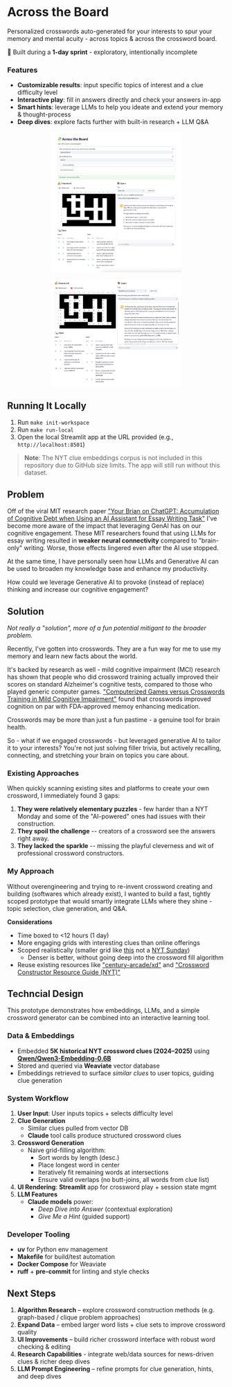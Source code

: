 # Across the Board 

Personalized crosswords auto-generated for your interests to spur your memory and mental acuity - across topics & across the crossword board. 

🚀 Built during a **1-day sprint** - exploratory, intentionally incomplete

### Features

- **Customizable results**: input specific topics of interest and a clue difficulty level
- **Interactive play**: fill in answers directly and check your answers in-app 
- **Smart hints**: leverage LLMs to help you ideate and extend your memory & thought-process
- **Deep dives**: explore facts further with built-in research + LLM Q&A

<p align="center">
  <img src="docs/img/app.png" alt="app" width="300"/>
</p>

<p align="center">
  <img src="docs/img/deep-dive.png" alt="deep dive" width="300"/>
</p>

## Running It Locally

1. Run `make init-workspace`
2. Run `make run-local`
3. Open the local Streamlit app at the URL provided (e.g., `http://localhost:8501`)

> **Note**: The NYT clue embeddings corpus is not included in this repository due to GitHub size limits. The app will still run without this dataset.

## Problem

Off of the viral MIT research paper ["Your Brian on ChatGPT: Accumulation of Cognitive Debt when Using an AI Assistant for Essay Writing Task"](https://arxiv.org/pdf/2506.08872) I've become more aware of the impact that leveraging GenAI has on our cognitive engagement. These MIT researchers found that using LLMs for essay writing resulted in **weaker neural connectivity** compared to "brain-only" writing. Worse, those effects lingered even after the AI use stopped. 

At the same time, I have personally seen how LLMs and Generative AI can be used to broaden my knowledge base and enhance my productivity. 

How could we leverage Generative AI to provoke (instead of replace) thinking and increase our cognitive engagement? 

## Solution

*Not really a "solution", more of a fun potential mitigant to the broader problem.* 

Recently, I've gotten into crosswords. They are a fun way for me to use my memory and learn new facts about the world. 

It's backed by research as well - mild cognitive impairment (MCI) research has shown that people who did crossword training actually improved their scores on standard Alzheimer's cognitive tests, compared to those who played generic computer games. ["Computerized Games versus Crosswords Training in Mild Cognitive Impairment"](https://evidence.nejm.org/doi/10.1056/EVIDoa2200121) found that crosswords improved cognition on par with FDA-approved memoy enhancing medication. 

Crosswords may be more than just a fun pastime - a genuine tool for brain health. 

So - what if we engaged crosswords - but leveraged generative AI to tailor it to your interests? You're not just solving filler trivia, but actively recalling, connecting, and stretching your brain on topics you care about. 

### Existing Approaches 

When quickly scanning existing sites and platforms to create your own crossword, I immediately found 3 gaps:

1. **They were relatively elementary puzzles** - few harder than a NYT Monday and some of the "AI-powered" ones had issues with their construction.
2. **They spoil the challenge** -- creators of a crossword see the answers right away. 
3. **They lacked the sparkle** -- missing the playful cleverness and wit of professional crossword constructors.  

### My Approach 

Without overengineering and trying to re-invent crossword creating and building (softwares which already exist), I wanted to build a fast, tightly scoped prototype that would smartly integrate LLMs where they shine - topic selection, clue generation, and Q&A. 

**Considerations**
- Time boxed to <12 hours (1 day)
- More engaging grids with interesting clues than online offerings
- Scoped realistically (smaller grid like [this]("https://upload.wikimedia.org/wikipedia/commons/thumb/1/14/CrosswordUSA.svg/1200px-CrosswordUSA.svg.png") not a [NYT Sunday]("https://www.dictionary.com/e/wp-content/uploads/2020/04/20200414_crossword_1000x700.jpg"))
  - Denser is better, without going deep into the crossword fill algorithm
- Reuse existing resources like ["century-arcade/xd"](https://github.com/century-arcade/xd) and ["Crossword Constructor Resource Guide (NYT)"](https://www.nytimes.com/2021/11/08/crosswords/crossword-constructor-resource-guide.html)

## Techncial Design 

This prototype demonstrates how embeddings, LLMs, and a simple crossword generator can be combined into an interactive learning tool.

### Data & Embeddings

* Embedded **5K historical NYT crossword clues (2024–2025)** using **[Qwen/Qwen3-Embedding-0.6B](https://huggingface.co/Qwen)**
* Stored and queried via **Weaviate** vector database
* Embeddings retrieved to surface *similar clues* to user topics, guiding clue generation

### System Workflow

1. **User Input**: User inputs topics + selects difficulty level
2. **Clue Generation**
   * Similar clues pulled from vector DB
   * **Claude** tool calls produce structured crossword clues
3. **Crossword Generation**
   * Naive grid-filling algorithm:
     * Sort words by length (desc.)
     * Place longest word in center
     * Iteratively fit remaining words at intersections
     * Ensure valid overlaps (no butt-joins, all words from clue list)
4. **UI Rendering**: **Streamlit** app for crossword play + session state mgmt
5. **LLM Features**
    * **Claude models** power:
      * *Deep Dive into Answer* (contextual exploration)
      * *Give Me a Hint* (guided support)

### Developer Tooling
  * **uv** for Python env management
  * **Makefile** for build/test automation
  * **Docker Compose** for Weaviate
  * **ruff** + **pre-commit** for linting and style checks

## Next Steps

1. **Algorithm Research** – explore crossword construction methods (e.g. graph-based / clique problem approaches)
2. **Expand Data** – embed larger word lists + clue sets to improve crossword quality
3. **UI Improvements** – build richer crossword interface with robust word checking & editing
4. **Research Capabilities** - integrate web/data sources for news-driven clues & richer deep dives
5. **LLM Prompt Engineering** – refine prompts for clue generation, hints, and deep dives
